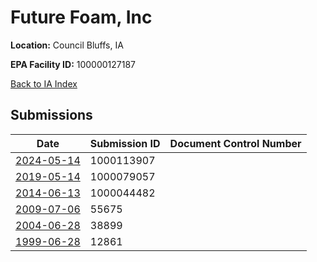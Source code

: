 # Future Foam, Inc

**Location:** Council Bluffs, IA

**EPA Facility ID:** 100000127187

[Back to IA Index](../../index.md)

## Submissions

| Date | Submission ID | Document Control Number |
|------|--------------|-------------------------|
| [2024-05-14](submissions/1000113907.md) | 1000113907 |  |
| [2019-05-14](submissions/1000079057.md) | 1000079057 |  |
| [2014-06-13](submissions/1000044482.md) | 1000044482 |  |
| [2009-07-06](submissions/55675.md) | 55675 |  |
| [2004-06-28](submissions/38899.md) | 38899 |  |
| [1999-06-28](submissions/12861.md) | 12861 |  |
